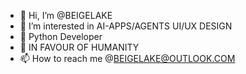 - 👋 Hi, I’m @BEIGELAKE
- 👀 I’m interested in AI-APPS/AGENTS UI/UX DESIGN
- 🐍 Python Developer
- 💞️ IN FAVOUR OF HUMANITY
- 📫 How to reach me @BEIGELAKE@OUTLOOK.COM

<!---
BEIGELAKE/BEIGELAKE is a ✨ special ✨ repository because its `README.md` (this file) appears on your GitHub profile.
You can click the Preview link to take a look at your changes.
--->
